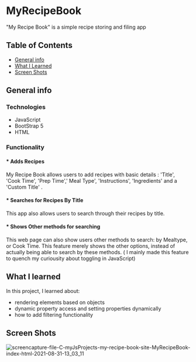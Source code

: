 # MyRecipeBook
"My Recipe Book" is a simple recipe storing and filing app

## Table of Contents
* [General info](#general-info)
* [What I Learned](#what-i-learned)
* [Screen Shots](#screen-shots)

## General info

### Technologies
* JavaScript
* BootStrap 5
* HTML

### Functionality

#### * Adds Recipes
My Recipe Book allows users to add recipes with basic details : 'Title', 'Cook Time', 'Prep Time',' Meal Type', 'Instructions', 'Ingredients' and a 'Custom Title' .

#### * Searches for Recipes By Title
This app also allows users to search through their recipes by title.

#### * Shows Other methods for searching
This web page can also show users other methods to search: by Mealtype, or Cook Time. This feature merely shows the other options, instead of actually being able to search by these methods. ( I mainly made this feature to quench my curiousity about toggling in JavaScript)

## What I learned
In this project, I learned about:

* rendering elements based on objects
* dynamic property access and setting properties dynamically
* how to add filtering functionality


## Screen Shots
![screencapture-file-C-myJsProjects-my-recipe-book-site-MyRecipeBook-index-html-2021-08-31-13_03_11](https://user-images.githubusercontent.com/79128405/131562270-086c18e7-20dd-4f94-9e95-4a7ea726a2b9.png)

